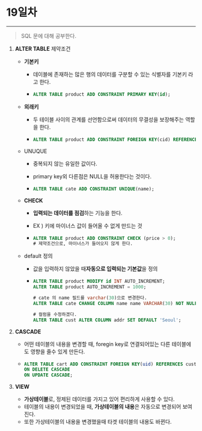 # 19일차
---

> SQL 문에 대해 공부한다. 
>
> 

1. **ALTER TABLE**  제약조건
   + **기본키**
     
     + 데이블에 존재하는 많은 행의 데이터를 구분할 수 있는 식별자를 기본키 라고 한다. 
     
     + ```sql
       ALTER TABLE product ADD CONSTRAINT PRIMARY KEY(id);
       ```
     
   + **외래키**
     
     + 두 테이블 사이의 관계를 선언함으로써 데이터의 무결성을 보장해주는 역할을 한다. 
     
     + ```sql
       ALTER TABLE product ADD CONSTRAINT FOREIGN KEY(cid) REFERENCES cate(id);
       ```
     
   + UNUQUE 
     + 중복되지 않는 유일한 값이다. 

     + primary key외 다른점은 NULL을 허용한다는 것이다. 
   
     + ```sql
       ALTER TABLE cate ADD CONSTRAINT UNIQUE(name);
       ```
   
   + **CHECK**
     
     + **입력되는 데이터를 점검**하는 기능을 한다. 
     
     + EX ) 키에 마이너스 값이 들어올 수 없게 만드는 것 
     
     + ```sql
       ALTER TABLE product ADD CONSTRAINT CHECK (price > 0);
       # 제약조건으로, 마이너스가 들어오지 않게 한다. 
       ```
     
   + default 정의
     + 값을 입력하지 않았을 때**자동으로 입력되는 기본값**을 정의 
   
     + ```sql
       ALTER TABLE product MODIFY id INT AUTO_INCREMENT;
       ALTER TABLE product AUTO_INCREMENT = 1000;
       
       # cate 의 name 필드를 varchar(30)으로 변경한다. 
       ALTER TABLE cate CHANGE COLUMN name name VARCHAR(30) NOT NULL ; 
       
       # 컬럼을 수정하겠다. 
       ALTER TABLE cust ALTER COLUMN addr SET DEFAULT 'Seoul';
       
       ```
   
2. **CASCADE**

   + 어떤 테이블의 내용을 변경할 때, foregin key로 연결되어있는 다른 테이블에도 영향을 줄수 있게 만든다. 

   + ```sql
     ALTER TABLE cart ADD CONSTRAINT FOREIGN KEY(uid) REFERENCES cust(id)
     ON DELETE CASCADE
     ON UPDATE CASCADE;
     ```

3. **VIEW**

   + **가상테이블**로, 정제된 데이터를 가지고 있어 편리하게 사용할 수 있다. 
   + 테이블의 내용이 변경되었을 때, **가상테이블의 내용**은 자동으로 변경되어 보여진다. 
   + 또한 가상테이블의 내용을 변경했을때 타겟 테이블의 내용도 바뀐다. 